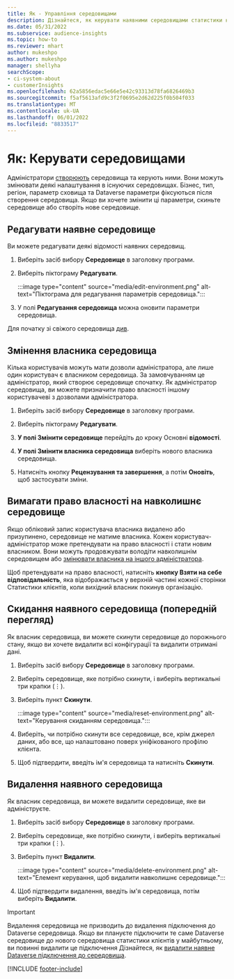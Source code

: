 ```yaml
---
title: Як - Управління середовищами
description: Дізнайтеся, як керувати наявними середовищами статистики клієнтів як адміністратор.
ms.date: 05/31/2022
ms.subservice: audience-insights
ms.topic: how-to
ms.reviewer: mhart
author: mukeshpo
ms.author: mukeshpo
manager: shellyha
searchScope:
- ci-system-about
- customerInsights
ms.openlocfilehash: 62a5856edac5e66e5e42c93313d78fa6826469b3
ms.sourcegitcommit: f5af5613afd9c3f2f0695e2d62d225f0b504f033
ms.translationtype: MT
ms.contentlocale: uk-UA
ms.lasthandoff: 06/01/2022
ms.locfileid: "8833517"
---
```

# <a name="how-to-manage-environments"></a>Як: Керувати середовищами

Адміністратори [створюють](create-environment.md) середовища та керують ними. Вони можуть змінювати деякі налаштування в існуючих середовищах. Бізнес, тип, регіон, параметр сховища та Dataverse параметри фіксуються після створення середовища. Якщо ви хочете змінити ці параметри, скиньте середовище або створіть нове середовище.

## <a name="edit-an-existing-environment"></a>Редагувати наявне середовище

Ви можете редагувати деякі відомості наявних середовищ.

1. Виберіть засіб вибору **Середовище** в заголовку програми.

1. Виберіть піктограму **Редагувати**.

   :::image type="content" source="media/edit-environment.png" alt-text="Піктограма для редагування параметрів середовища.":::

1. У полі **Редагування середовища** можна оновити параметри середовища.

Для початку зі свіжого середовища [див](create-environment.md).

## <a name="change-the-owner-of-an-environment"></a>Змінення власника середовища

Кілька користувачів можуть мати дозволи адміністратора, але лише один користувач є власником середовища. За замовчуванням це адміністратор, який створює середовище спочатку. Як адміністратор середовища, ви можете призначити право власності іншому користувачеві з дозволами адміністратора.

1. Виберіть засіб вибору **Середовище** в заголовку програми.

1. Виберіть піктограму **Редагувати**.

1. **У полі Змінити середовище** перейдіть до кроку Основні **відомості**.

1. **У полі Змінити власника середовища** виберіть нового власника середовища.  

1. Натисніть кнопку **Рецензування та завершення**, а потім **Оновіть**, щоб застосувати зміни.

## <a name="claim-ownership-of-an-environment"></a>Вимагати право власності на навколишнє середовище

Якщо обліковий запис користувача власника видалено або призупинено, середовище не матиме власника. Кожен користувач-адміністратор може претендувати на право власності і стати новим власником. Вони можуть продовжувати володіти навколишнім середовищем або [змінювати власника на іншого адміністратора](#change-the-owner-of-an-environment).

Щоб претендувати на право власності, натисніть **кнопку Взяти на себе відповідальність**, яка відображається у верхній частині кожної сторінки Статистики клієнтів, коли вихідний власник покинув організацію.

## <a name="reset-an-existing-environment-preview"></a>Скидання наявного середовища (попередній перегляд)

Як власник середовища, ви можете скинути середовище до порожнього стану, якщо ви хочете видалити всі конфігурації та видалити отримані дані.

1. Виберіть засіб вибору **Середовище** в заголовку програми.

1. Виберіть середовище, яке потрібно скинути, і виберіть вертикальні три крапки (&vellip;).

1. Виберіть пункт **Скинути**.

   :::image type="content" source="media/reset-environment.png" alt-text="Керування скиданням середовища.":::

1. Виберіть, чи потрібно скинути все середовище, все, крім джерел даних, або все, що налаштовано поверх уніфікованого профілю клієнта.

1. Щоб підтвердити, введіть ім'я середовища та натисніть **Скинути**.

## <a name="delete-an-existing-environment"></a>Видалення наявного середовища

Як власник середовища, ви можете видалити середовище, яке ви адмініструєте.

1. Виберіть засіб вибору **Середовище** в заголовку програми.

1. Виберіть середовище, яке потрібно скинути, і виберіть вертикальні три крапки (&vellip;). 

1. Виберіть пункт **Видалити**.

   :::image type="content" source="media/delete-environment.png" alt-text="Елемент керування, щоб видалити навколишнє середовище.":::

1. Щоб підтвердити видалення, введіть ім'я середовища, потім виберіть **Видалити**.

> [!IMPORTANT]
> Видалення середовища не призводить до видалення підключення до Dataverse середовища. Якщо ви плануєте підключити те саме Dataverse середовище до нового середовища статистики клієнтів у майбутньому, ви повинні видалити це підключення Дізнайтеся, як [видалити наявне Dataverse підключення до середовища](customer-insights-dataverse.md#remove-an-existing-connection-to-a-dataverse-environment).

[!INCLUDE [footer-include](includes/footer-banner.md)]
